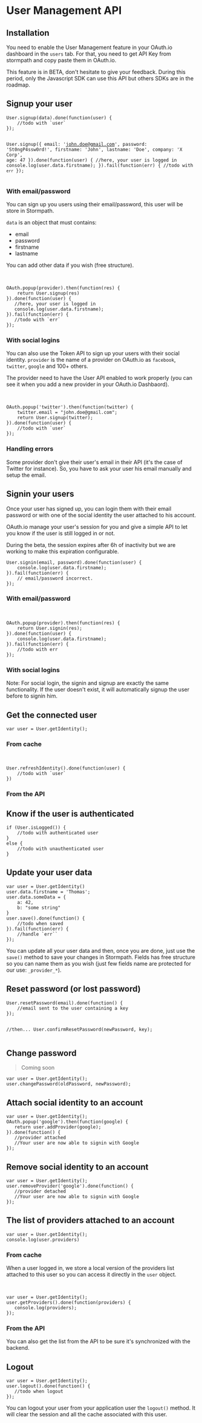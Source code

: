 
# User Management API

## Installation

You need to enable the User Management feature in your OAuth.io dashboard in the `users` tab. For that, you need to get API Key from stormpath and copy paste them in OAuth.io.

<aside class="notice">This feature is in BETA, don't hesitate to give your feedback. During this period, only the Javascript SDK can use this API but others SDKs are in the roadmap.</aside>

## Signup your user

<div class="code-block Javascript"><pre><code class="highlight javascript">User.signup(data).done(function(user) {
    //todo with `user`
});

User.signup({
   email: 'john.doe@gmail.com',
   password: 'St0ngP4ssw0rd!',
   firstname: 'John',
   lastname: 'Doe',
   company: 'X Corp',
   age: 47
}).done(function(user) {
   //here, your user is logged in
   console.log(user.data.firstname);
}).fail(function(err) {
   //todo with `err`
});
</code></pre></div>

### With email/password

You can sign up you users using their email/password, this user will be store in Stormpath.

`data` is an object that must contains:

* email
* password
* firstname
* lastname

You can add other data if you wish (free structure).

<br style="clear:both;">
<div class="code-block Javascript"><pre><code class="highlight javascript">OAuth.popup(provider).then(function(res) {
    return User.signup(res)
}).done(function(user) {
   //here, your user is logged in
   console.log(user.data.firstname);
}).fail(function(err) {
   //todo with `err`
});
</code></pre></div>

### With social logins

You can also use the Token API to sign up your users with their social identity. `provider` is the name of a provider on OAuth.io as `facebook`, `twitter`, `google` and 100+ others.

The provider need to have the User API enabled to work properly (you can see it when you add a new provider in your OAuth.io Dashbaord).

<br style="clear:both;">
<div class="code-block Javascript"><pre><code class="highlight javascript">OAuth.popup('twitter').then(function(twitter) {
    twitter.email = "john.doe@gmail.com";
    return User.signup(twitter);
}).done(function(user) {
    //todo with `user`
});
</code></pre></div>

### Handling errors

Some provider don't give their user's email in their API (it's the case of Twitter for instance). So, you have to ask your user his email manually and setup the email.

## Signin your users

Once your user has signed up, you can login them with their email password or with one of the social identity the user attached to his account.

OAuth.io manage your user's session for you and give a simple API to let you know if the user is still logged in or not.

During the beta, the session expires after 6h of inactivity but we are working to make this expiration configurable.

<div class="code-block Javascript"><pre><code class="highlight javascript">User.signin(email, password).done(function(user) {
    console.log(user.data.firstname);
}).fail(function(err) {
    // email/password incorrect.
});</code></pre></div>

### With email/password

<br style="clear:both">

<div class="code-block Javascript"><pre><code class="highlight javascript">OAuth.popup(provider).then(function(res) {
    return User.signin(res);
}).done(function(user) {
    console.log(user.data.firstname);
}).fail(function(err) {
    //todo with err
});
</code></pre></div>

### With social logins

Note: For social login, the signin and signup are exactly the same functionality. If the user doesn't exist, it will automatically signup the user before to signin him.

## Get the connected user

<div class="code-block Javascript"><pre><code class="highlight javascript">var user = User.getIdentity();
</code></pre></div>

### From cache

<br style="clear:both">
<div class="code-block Javascript"><pre><code class="highlight javascript">User.refreshIdentity().done(function(user) {
    //todo with `user`
})</code></pre></div>

### From the API

## Know if the user is authenticated

<div class="code-block Javascript"><pre><code class="highlight javascript">if (User.isLogged()) {
    //todo with authenticated user
}
else {
    //todo with unauthenticated user
}</code></pre></div>

## Update your user data

<div class="code-block Javascript"><pre><code class="highlight javascript">var user = User.getIdentity()
user.data.firstname = 'Thomas';
user.data.someData = {
    a: 42,
    b: "some string"
}
user.save().done(function() {
    //todo when saved
}).fail(function(err) {
    //handle `err``
});</code></pre></div>

You can update all your user data and then, once you are done, just use the `save()` method to save your changes in Stormpath. Fields has free structure so you can name them as you wish (just few fields name are protected for our use: `_provider_*`).

## Reset password (or lost password)

<div class="code-block Javascript"><pre><code class="highlight javascript">User.resetPassword(email).done(function() {
    //email sent to the user containing a key
});

//then...
User.confirmResetPassword(newPassword, key);
</code></pre></div>


## Change password

> Coming soon

<div class="code-block Javascript"><pre><code class="highlight javascript">var user = User.getIdentity();
user.changePassword(oldPassword, newPassword);
</code></pre></div>

## Attach social identity to an account

<div class="code-block Javascript"><pre><code class="highlight javascript">var user = User.getIdentity();
OAuth.popup('google').then(function(google) {
   return user.addProvider(google);
}).done(function() {
   //provider attached
   //Your user are now able to signin with Google
});</code></pre></div>

## Remove social identity to an account

<div class="code-block Javascript"><pre><code class="highlight javascript">var user = User.getIdentity();
user.removeProvider('google').done(function() {
   //provider detached
   //Your user are now able to signin with Google
});</code></pre></div>


## The list of providers attached to an account

<div class="code-block Javascript"><pre><code class="highlight javascript">var user = User.getIdentity();
console.log(user.providers)
</code></pre></div>

### From cache

When a user logged in, we store a local version of the providers list attached to this user so you can access it directly in the `user` object.

<br style="clear:both;">
<div class="code-block Javascript"><pre><code class="highlight javascript">var user = User.getIdentity();
user.getProviders().done(function(providers) {
   console.log(providers);
});</code></pre></div>

### From the API

You can also get the list from the API to be sure it's synchronized with the backend.

## Logout

<div class="code-block Javascript"><pre><code class="highlight javascript">var user = User.getIdentity();
user.logout().done(function() {
   //todo when logout
});</code></pre></div>

You can logout your user from your application user the `logout()` method. It will clear the session and all the cache associated with this user.
